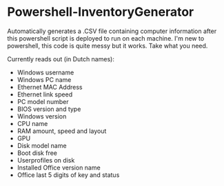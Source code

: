 # Powershell-InventoryGenerator

Automatically generates a .CSV file containing computer information after this powershell script is deployed to run on each machine.
I'm new to powershell, this code is quite messy but it works. Take what you need.

Currently reads out (in Dutch names):
- Windows username
- Windows PC name
- Ethernet MAC Address
- Ethernet link speed
- PC model number
- BIOS version and type
- Windows version
- CPU name
- RAM amount, speed and layout
- GPU
- Disk model name
- Boot disk free
- Userprofiles on disk
- Installed Office version name
- Office last 5 digits of key and status 
